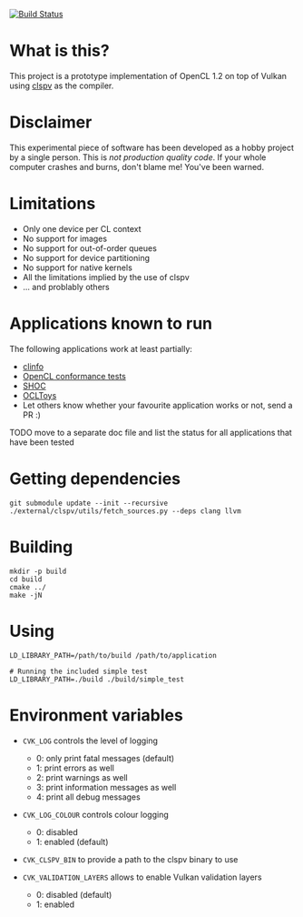 [![Build Status](https://travis-ci.com/kpet/clvk.svg?branch=master)](https://travis-ci.com/kpet/clvk)

# What is this?

This project is a prototype implementation of OpenCL 1.2 on top of Vulkan using
[clspv](https://github.com/google/clspv) as the compiler.

# Disclaimer

This experimental piece of software has been developed as a hobby project
by a single person.  This is *not production quality code*.  If your whole
computer crashes and burns, don't blame me! You've been warned.

# Limitations

* Only one device per CL context
* No support for images
* No support for out-of-order queues
* No support for device partitioning
* No support for native kernels
* All the limitations implied by the use of clspv
* ... and problably others

# Applications known to run

The following applications work at least partially:

* [clinfo](https://github.com/Oblomov/clinfo)
* [OpenCL conformance tests](https://github.com/KhronosGroup/OpenCL-CTS)
* [SHOC](https://github.com/vetter/shoc)
* [OCLToys](https://github.com/ignatenkobrain/ocltoys.git)
* Let others know whether your favourite application works or not, send a PR :)

TODO move to a separate doc file and list the status for all applications that
     have been tested

# Getting dependencies

```
git submodule update --init --recursive
./external/clspv/utils/fetch_sources.py --deps clang llvm
```

# Building

```
mkdir -p build
cd build
cmake ../
make -jN
```

# Using

```
LD_LIBRARY_PATH=/path/to/build /path/to/application

# Running the included simple test
LD_LIBRARY_PATH=./build ./build/simple_test
```

# Environment variables

* `CVK_LOG` controls the level of logging

   * 0: only print fatal messages (default)
   * 1: print errors as well
   * 2: print warnings as well
   * 3: print information messages as well
   * 4: print all debug messages

* `CVK_LOG_COLOUR` controls colour logging

   * 0: disabled
   * 1: enabled (default)

* `CVK_CLSPV_BIN` to provide a path to the clspv binary to use

* `CVK_VALIDATION_LAYERS` allows to enable Vulkan validation layers

   * 0: disabled (default)
   * 1: enabled

